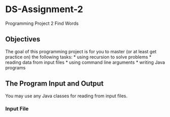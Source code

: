 # DS-Assignment-2

Programming Project 2
Find Words

## Objectives

The goal of this programming project is for you to master (or at least get practice on) the following tasks:
	* using recursion to solve problems
	* reading data from input files
	* using command line arguments
	* writing Java programs

## The Program Input and Output

You may use any Java classes for reading from input files.

### Input File